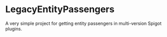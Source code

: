 # LegacyEntityPassengers
A very simple project for getting entity passengers in multi-version Spigot plugins.
